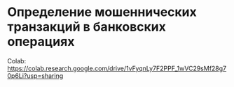 # Определение мошеннических транзакций в банковских операциях

Colab: https://colab.research.google.com/drive/1vFyqnLy7F2PPF_1wVC29sMf28g70p6Li?usp=sharing
